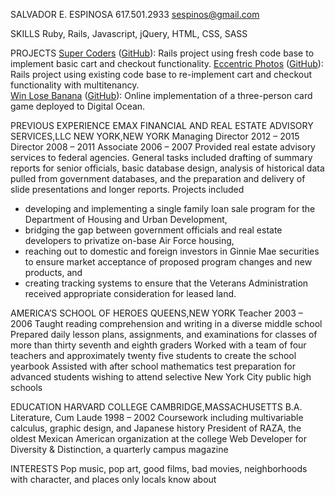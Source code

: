 SALVADOR E. ESPINOSA
617.501.2933
sespinos@gmail.com

SKILLS
Ruby, Rails, Javascript, jQuery, HTML, CSS, SASS

PROJECTS
[Super Coders](http://super-coders.herokuapp.com/) ([GitHub](https://github.com/thompickett/super-coders)): Rails project using fresh code base to implement basic cart and checkout functionality.
[Eccentric Photos](http://eccentric-photos.herokuapp.com/) ([GitHub](https://github.com/Jbern16/the_pivot)): Rails project using existing code base to re-implement cart and checkout functionality with multitenancy.  
[Win Lose Banana](http://winlosebanana.net/) ([GitHub](https://github.com/s-espinosa/win_lose_banana)): Online implementation of a three-person card game deployed to Digital Ocean.


PREVIOUS EXPERIENCE
EMAX FINANCIAL AND REAL ESTATE ADVISORY SERVICES,LLC
NEW YORK,NEW YORK
Managing Director 2012 – 2015
Director 2008 – 2011
Associate 2006 – 2007
Provided  real  estate  advisory  services  to  federal  agencies. General tasks included drafting of summary reports for senior officials, basic database design, analysis of historical data pulled from government databases, and the preparation and delivery of slide presentations and longer reports. Projects included

* developing and implementing a single family loan sale program for the Department of Housing and Urban Development,
* bridging the gap between government officials and real estate developers to privatize on-base Air Force housing,
* reaching out to domestic and foreign investors in Ginnie Mae securities to ensure market acceptance of proposed program changes and new products, and
* creating tracking systems to ensure that the Veterans Administration received appropriate consideration for leased land.


AMERICA’S SCHOOL OF HEROES
QUEENS,NEW YORK
Teacher 2003 – 2006
Taught reading comprehension and writing in a diverse middle school
Prepared  daily  lesson  plans,  assignments,  and  examinations  for  classes  of  more  than thirty seventh and eighth graders
Worked  with  a team  of four teachers  and approximately twenty five students  to  create the school yearbook
Assisted  with after school  mathematics  test preparation  for advanced students  wishing to attend selective New York City public high schools


EDUCATION
HARVARD COLLEGE
CAMBRIDGE,MASSACHUSETTS
B.A. Literature, Cum Laude
1998 – 2002
Coursework including multivariable calculus, graphic design, and Japanese history
President of RAZA, the oldest Mexican American organization at the college
Web Developer for Diversity & Distinction, a quarterly campus magazine


INTERESTS
Pop music, pop art, good films, bad movies, neighborhoods with character, and places only locals know about
